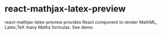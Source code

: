 # react-mathjax-latex-preview
react-mathjax-latex-preview provides React component to render MathML, Latex,TeX many Maths formulas. See demo.
